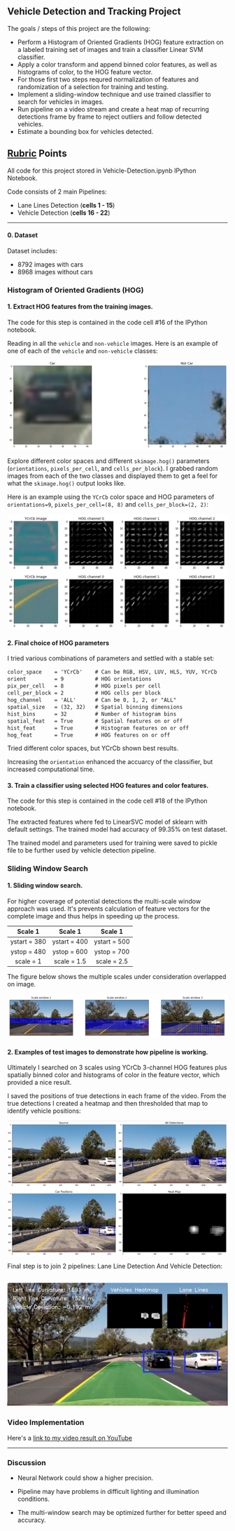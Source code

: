 ## Vehicle Detection and Tracking Project

The goals / steps of this project are the following:

* Perform a Histogram of Oriented Gradients (HOG) feature extraction on a labeled training set of images and train a classifier Linear SVM classifier.
* Apply a color transform and append binned color features, as well as histograms of color, to the HOG feature vector.
* For those first two steps requred normalization of features and randomization of a selection for training and testing.
* Implement a sliding-window technique and use trained classifier to search for vehicles in images.
* Run pipeline on a video stream and create a heat map of recurring detections frame by frame to reject outliers and follow detected vehicles.
* Estimate a bounding box for vehicles detected.

[image1]: ./output_images/image1.png
[image2]: ./output_images/image2.png
[image3]: ./output_images/image3.png
[image4]: ./output_images/image4.png
[image5]: ./output_images/image5.png
[video1]: ./project_video_processed.mp4

## [Rubric](https://review.udacity.com/#!/rubrics/513/view) Points

All code for this project stored in Vehicle-Detection.ipynb IPython Notebook.

Code consists of 2 main Pipelines:

* Lane Lines Detection (**cells 1 - 15**)
* Vehicle Detection (**cells 16 - 22**)

---
#### 0. Dataset

Dataset includes:

* 8792 images with cars
* 8968 images without cars


### Histogram of Oriented Gradients (HOG)

#### 1. Extract HOG features from the training images.

The code for this step is contained in the code cell #16 of the IPython notebook.

Reading in all the `vehicle` and `non-vehicle` images.  Here is an example of one of each of the `vehicle` and `non-vehicle` classes:

![alt text][image1]

Explore different color spaces and different `skimage.hog()` parameters (`orientations`, `pixels_per_cell`, and `cells_per_block`).  I grabbed random images from each of the two classes and displayed them to get a feel for what the `skimage.hog()` output looks like.

Here is an example using the `YCrCb` color space and HOG parameters of `orientations=9`, `pixels_per_cell=(8, 8)` and `cells_per_block=(2, 2)`:

![alt text][image2]

#### 2. Final choice of HOG parameters

I tried various combinations of parameters and settled with a stable set:

```
color_space    = 'YCrCb'    # Can be RGB, HSV, LUV, HLS, YUV, YCrCb
orient         = 9          # HOG orientations
pix_per_cell   = 8          # HOG pixels per cell
cell_per_block = 2          # HOG cells per block
hog_channel    = 'ALL'      # Can be 0, 1, 2, or "ALL"
spatial_size   = (32, 32)   # Spatial binning dimensions
hist_bins      = 32         # Number of histogram bins
spatial_feat   = True       # Spatial features on or off
hist_feat      = True       # Histogram features on or off
hog_feat       = True       # HOG features on or off
```
Tried different color spaces, but YCrCb shown best results.

Increasing the ```orientation``` enhanced the accuarcy of the classifier, but increased computational time.


#### 3. Train a classifier using selected HOG features and color features.

The code for this step is contained in the code cell #18 of the IPython notebook.

The extracted features where fed to LinearSVC model of sklearn with default settings. 
The trained model had accuracy of 99.35% on test dataset.

The trained model and parameters used for training were saved to pickle file to be further used by vehicle detection pipeline.


### Sliding Window Search

#### 1. Sliding window search.

For higher coverage of potential detections the multi-scale window approach was used. It's prevents calculation of feature vectors for the complete image and thus helps in speeding up the process.

| Scale 1       | Scale 1       | Scale 1       |
|:-------------:|:-------------:|:-------------:|
| ystart = 380  | ystart = 400  | ystart = 500  |
| ystop = 480   | ystop = 600   | ystop = 700   |
| scale = 1     | scale = 1.5   | scale = 2.5   |

The figure below shows the multiple scales under consideration overlapped on image.

![alt text][image3]

#### 2. Examples of test images to demonstrate how pipeline is working.

Ultimately I searched on 3 scales using YCrCb 3-channel HOG features plus spatially binned color and histograms of color in the feature vector, which provided a nice result.

I saved the positions of true detections in each frame of the video. From the true detections I created a heatmap and then thresholded that map to identify vehicle positions:

![alt text][image4]

Final step is to join 2 pipelines: Lane Line Detection And Vehicle Detection:

![alt text][image5]
---

### Video Implementation

Here's a [link to my video result on YouTube](https://www.youtube.com/watch?v=nrLscZvDLdo)

---

### Discussion

- Neural Network could show a higher precision.

- Pipeline may have problems in difficult lighting and illumination conditions.

- The multi-window search may be optimized further for better speed and accuracy.
